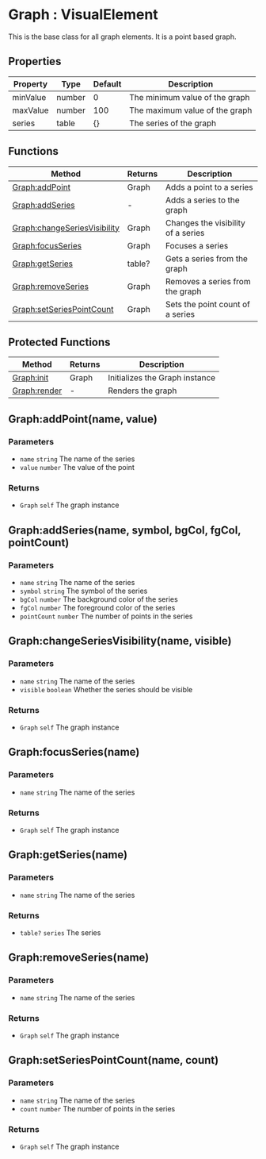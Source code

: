 # Graph : VisualElement
This is the base class for all graph elements. It is a point based graph.

## Properties

|Property|Type|Default|Description|
|---|---|---|---|
|minValue|number|0|The minimum value of the graph
|maxValue|number|100|The maximum value of the graph
|series|table|{}|The series of the graph

## Functions

|Method|Returns|Description|
|---|---|---|
|[Graph:addPoint](#Graph:addPoint)|Graph|Adds a point to a series
|[Graph:addSeries](#Graph:addSeries)|-|Adds a series to the graph
|[Graph:changeSeriesVisibility](#Graph:changeSeriesVisibility)|Graph|Changes the visibility of a series
|[Graph:focusSeries](#Graph:focusSeries)|Graph|Focuses a series
|[Graph:getSeries](#Graph:getSeries)|table?|Gets a series from the graph
|[Graph:removeSeries](#Graph:removeSeries)|Graph|Removes a series from the graph
|[Graph:setSeriesPointCount](#Graph:setSeriesPointCount)|Graph|Sets the point count of a series


## Protected Functions

|Method|Returns|Description|
|---|---|---|
|[Graph:init](#Graph:init)|Graph|Initializes the Graph instance
|[Graph:render](#Graph:render)|-|Renders the graph

## Graph:addPoint(name, value)

### Parameters
* `name` `string` The name of the series
* `value` `number` The value of the point

### Returns
* `Graph` `self` The graph instance

## Graph:addSeries(name, symbol, bgCol, fgCol, pointCount)

### Parameters
* `name` `string` The name of the series
* `symbol` `string` The symbol of the series
* `bgCol` `number` The background color of the series
* `fgCol` `number` The foreground color of the series
* `pointCount` `number` The number of points in the series

## Graph:changeSeriesVisibility(name, visible)

### Parameters
* `name` `string` The name of the series
* `visible` `boolean` Whether the series should be visible

### Returns
* `Graph` `self` The graph instance

## Graph:focusSeries(name)

### Parameters
* `name` `string` The name of the series

### Returns
* `Graph` `self` The graph instance

## Graph:getSeries(name)

### Parameters
* `name` `string` The name of the series

### Returns
* `table?` `series` The series

## Graph:removeSeries(name)

### Parameters
* `name` `string` The name of the series

### Returns
* `Graph` `self` The graph instance

## Graph:setSeriesPointCount(name, count)

### Parameters
* `name` `string` The name of the series
* `count` `number` The number of points in the series

### Returns
* `Graph` `self` The graph instance



